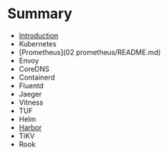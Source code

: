 # Summary

* [Introduction](README.md)
* Kubernetes
* [Prometheus](02 prometheus/README.md)
* Envoy
* CoreDNS
* Containerd
* Fluentd
* Jaeger
* Vitness
* TUF
* Helm
* [Harbor](11harbor/README.md)
* TiKV
* Rook

